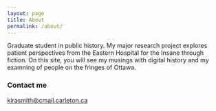 ```yaml
---
layout: page
title: About
permalink: /about/
---
```


Graduate student in public history. My major research project explores patient perspectives from the Eastern Hospital for the Insane through fiction. On this site, you will see my musings with digital history and my examning of people on the fringes of Ottawa. 

### Contact me

[kirasmith@cmail.carleton.ca](mailto:kirasmith@cmail.carleton.ca)
